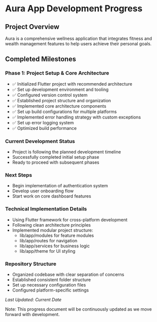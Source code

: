 # Aura App Development Progress

## Project Overview
Aura is a comprehensive wellness application that integrates fitness and wealth management features to help users achieve their personal goals.

## Completed Milestones

### Phase 1: Project Setup & Core Architecture
- ✅ Initialized Flutter project with recommended architecture
- ✅ Set up development environment and tooling
- ✅ Configured version control system
- ✅ Established project structure and organization
- ✅ Implemented core architecture components
- ✅ Set up build configurations for multiple platforms
- ✅ Implemented error handling strategy with custom exceptions
- ✅ Set up error logging system
- ✅ Optimized build performance

### Current Development Status
- Project is following the planned development timeline
- Successfully completed initial setup phase
- Ready to proceed with subsequent phases

### Next Steps
- Begin implementation of authentication system
- Develop user onboarding flow
- Start work on core dashboard features

### Technical Implementation Details
- Using Flutter framework for cross-platform development
- Following clean architecture principles
- Implemented modular project structure:
  - lib/app/modules for feature modules
  - lib/app/routes for navigation
  - lib/app/services for business logic
  - lib/app/theme for UI styling

### Repository Structure
- Organized codebase with clear separation of concerns
- Established consistent folder structure
- Set up necessary configuration files
- Configured platform-specific settings

_Last Updated: Current Date_

Note: This progress document will be continuously updated as we move forward with development.